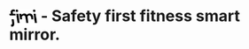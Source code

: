 # <img src="_media/logo/logo.svg" alt="logo" width="50" style="margin-bottom: -10px"/> - Safety first fitness smart mirror.

